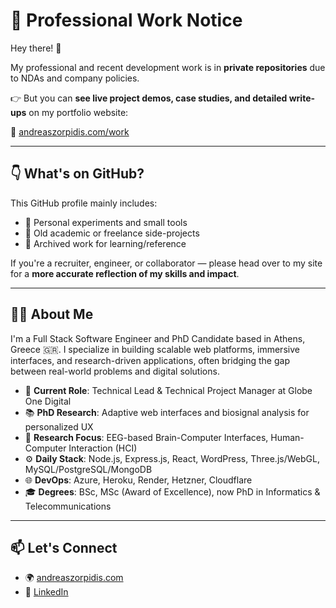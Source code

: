 # 👀 Professional Work Notice

Hey there! 👋

My professional and recent development work is in **private repositories** due to NDAs and company policies.

👉 But you can **see live project demos, case studies, and detailed write-ups** on my portfolio website:

🎯 [andreaszorpidis.com/work](https://andreaszorpidis.com/work)

---

## 👇 What's on GitHub?

This GitHub profile mainly includes:

- 🧪 Personal experiments and small tools
- 🧠 Old academic or freelance side-projects
- 📂 Archived work for learning/reference

If you're a recruiter, engineer, or collaborator — please head over to my site for a **more accurate reflection of my skills and impact**.

---

## 👨‍💻 About Me

I'm a Full Stack Software Engineer and PhD Candidate based in Athens, Greece 🇬🇷. I specialize in building scalable web platforms, immersive interfaces, and research-driven applications, often bridging the gap between real-world problems and digital solutions.

- 🔭 **Current Role**: Technical Lead & Technical Project Manager at Globe One Digital  
- 📚 **PhD Research**: Adaptive web interfaces and biosignal analysis for personalized UX  
- 🧠 **Research Focus**: EEG-based Brain-Computer Interfaces, Human-Computer Interaction (HCI)
- ⚙️ **Daily Stack**: Node.js, Express.js, React, WordPress, Three.js/WebGL, MySQL/PostgreSQL/MongoDB  
- 🌐 **DevOps**: Azure, Heroku, Render, Hetzner, Cloudflare
- 🎓 **Degrees**: BSc, MSc (Award of Excellence), now PhD in Informatics & Telecommunications

---

## 📫 Let's Connect

- 🌍 [andreaszorpidis.com](https://andreaszorpidis.com)  
- 💼 [LinkedIn](https://www.linkedin.com/in/andreaszorpidis/)  
